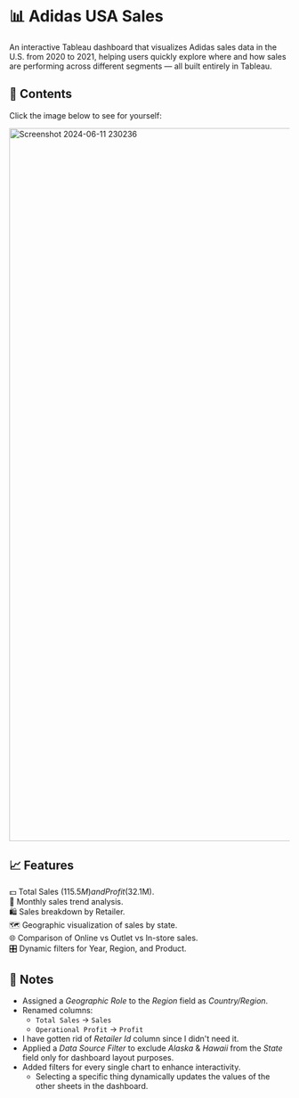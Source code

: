 # 📊 Adidas USA Sales
An interactive Tableau dashboard that visualizes Adidas sales data in the U.S. from 2020 to 2021, helping users quickly explore where and how sales are performing across different segments — all built entirely in Tableau.


## 📂 Contents
Click the image below to see for yourself:

<a href="https://public.tableau.com/app/profile/nadir.zamouche/viz/AdidasUSASalesDashboard_17490873580120/Dashboard" target="_blank">
    <img width="1280" alt="Screenshot 2024-06-11 230236" src="https://github.com/user-attachments/assets/33bdb87f-0616-4eb3-bc30-3efb6bfd53b8"/>
</a>

## 📈 Features
💵 Total Sales ($115.5M) and Profit ($32.1M). <br>
📅 Monthly sales trend analysis. <br>
🛍️ Sales breakdown by Retailer. <br>
🗺️ Geographic visualization of sales by state. <br>
🌐 Comparison of Online vs Outlet vs In-store sales. <br>
🎛️ Dynamic filters for Year, Region, and Product. <br>

## 📌 Notes
- Assigned a *Geographic Role* to the *Region* field as *Country/Region*.  
- Renamed columns:  
  - `Total Sales` → `Sales`  
  - `Operational Profit` → `Profit`
- I have gotten rid of *Retailer Id* column since I didn't need it.
- Applied a *Data Source Filter* to exclude *Alaska* & *Hawaii* from the *State* field only for dashboard layout purposes.  
- Added filters for every single chart to enhance interactivity.  
  - Selecting a specific thing dynamically updates the values of the other sheets in the dashboard.
